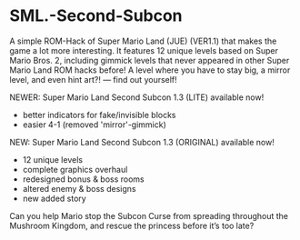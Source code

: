 # SML.-Second-Subcon
A simple ROM-Hack of Super Mario Land (JUE) (VER1.1) that makes the game a lot more interesting. It features 12 unique levels based on Super Mario Bros. 2, including  gimmick levels that never appeared in other Super Mario Land ROM hacks before! A level where you have to stay big, a mirror level, and even hint art?! — find out yourself!

NEWER: Super Mario Land Second Subcon 1.3 (LITE) available now!

* better indicators for fake/invisible blocks
* easier 4-1 (removed 'mirror'-gimmick)

NEW: Super Mario Land Second Subcon 1.3 (ORIGINAL) available now!

* 12 unique levels
* complete graphics overhaul
* redesigned bonus & boss rooms
* altered enemy & boss designs
* new added story

Can you help Mario stop the Subcon Curse from spreading throughout the Mushroom Kingdom, and rescue the princess before it’s too late?
